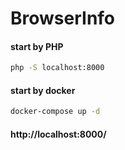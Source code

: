 # BrowserInfo

#### start by PHP

```bash
php -S localhost:8000
```


#### start by docker

```bash
docker-compose up -d
```

#### http://localhost:8000/
